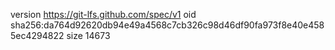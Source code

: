 version https://git-lfs.github.com/spec/v1
oid sha256:da764d92620db94e49a4568c7cb326c98d46df90fa973f8e40e4585ec4294822
size 14673
